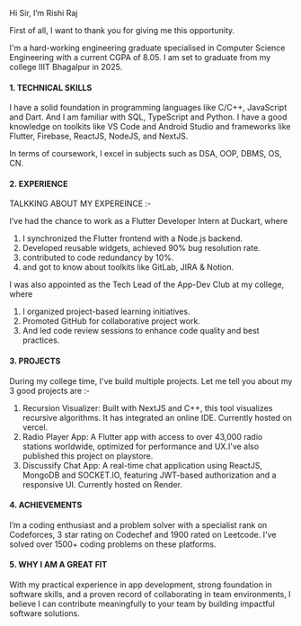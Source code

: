 Hi Sir, I’m Rishi Raj

First of all, I want to thank you for giving me this opportunity.

I'm a hard-working engineering graduate specialised in Computer Science Engineering with a current CGPA of 8.05. I am set to graduate from my college IIIT Bhagalpur in 2025.

#### 1. TECHNICAL SKILLS

I have a solid foundation in programming languages like C/C++, JavaScript and Dart. And I am familiar with SQL, TypeScript and Python. I have a good knowledge on toolkits like VS Code and Android Studio and frameworks like Flutter, Firebase, ReactJS, NodeJS, and NextJS.

In terms of coursework, I excel in subjects such as DSA, OOP, DBMS, OS, CN.

#### 2. EXPERIENCE

TALKKING ABOUT MY EXPEREINCE :-

I’ve had the chance to work as a Flutter Developer Intern at Duckart, where 
1. I synchronized the Flutter frontend with a Node.js backend.
2. Developed reusable widgets, achieved 90% bug resolution rate.
3. contributed to code redundancy by 10%.
4. and got to know about toolkits like GitLab, JIRA & Notion.

I was also appointed as the Tech Lead of the App-Dev Club at my college, where
1. I organized project-based learning initiatives.
2. Promoted GitHub for collaborative project work.
3. And led code review sessions to enhance code quality and best practices.

#### 3. PROJECTS

During my college time, I've build multiple projects.
Let me tell you about my 3 good projects are :-

1. Recursion Visualizer: Built with NextJS and C++, this tool visualizes recursive algorithms. It has integrated an online IDE. Currently hosted on vercel.
2. Radio Player App: A Flutter app with access to over 43,000 radio stations worldwide, optimized for performance and UX.I've also published this project on playstore.
3. Discussify Chat App: A real-time chat application using ReactJS, MongoDB and SOCKET.IO, featuring JWT-based authorization and a responsive UI. Currently hosted on Render.

#### 4. ACHIEVEMENTS

I’m a coding enthusiast and a problem solver with a specialist rank on Codeforces, 3 star rating on Codechef and 1900 rated on Leetcode. I've solved over 1500+ coding problems on these platforms.

#### 5. WHY I AM A GREAT FIT

With my practical experience in app development, strong foundation in software skills, and a proven record of collaborating in team environments, I believe I can contribute meaningfully to your team by building impactful software solutions.




